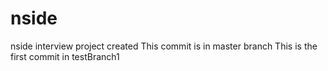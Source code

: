 # nside
nside interview project created
This commit is in master branch
This is the first commit in testBranch1
